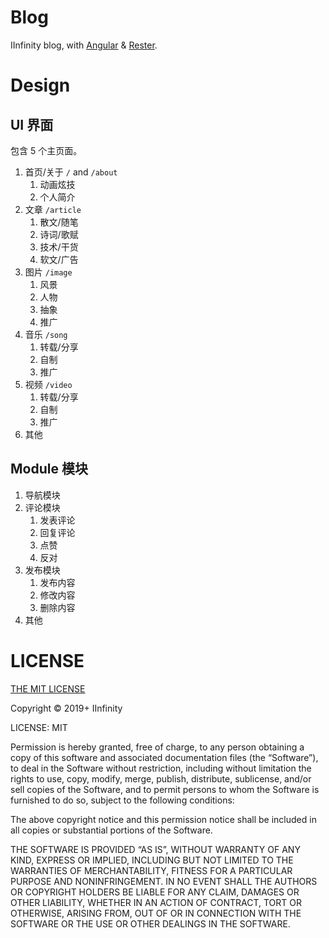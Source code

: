 # Blog

IInfinity blog, with [Angular](https://angular.io) & [Rester](https://github.com/DevinDon/rester).

# Design

## UI 界面

包含 5 个主页面。

1. 首页/关于 `/` and `/about`
   1. 动画炫技
   2. 个人简介
2. 文章 `/article`
   1. 散文/随笔
   2. 诗词/歌赋
   3. 技术/干货
   4. 软文/广告
3. 图片 `/image`
   1. 风景
   2. 人物
   3. 抽象
   4. 推广
4. 音乐 `/song`
   1. 转载/分享
   2. 自制
   3. 推广
5. 视频 `/video`
   1. 转载/分享
   2. 自制
   3. 推广
6. 其他

## Module 模块

1. 导航模块
2. 评论模块
   1. 发表评论
   2. 回复评论
   3. 点赞
   4. 反对
3. 发布模块
   1. 发布内容
   2. 修改内容
   3. 删除内容
4. 其他

# LICENSE

[THE MIT LICENSE](LICENSE)

Copyright © 2019+ IInfinity

LICENSE: MIT

Permission is hereby granted, free of charge, to any person obtaining a copy of this software and associated documentation files (the “Software”), to deal in the Software without restriction, including without limitation the rights to use, copy, modify, merge, publish, distribute, sublicense, and/or sell copies of the Software, and to permit persons to whom the Software is furnished to do so, subject to the following conditions:

The above copyright notice and this permission notice shall be included in all copies or substantial portions of the Software.

THE SOFTWARE IS PROVIDED “AS IS”, WITHOUT WARRANTY OF ANY KIND, EXPRESS OR IMPLIED, INCLUDING BUT NOT LIMITED TO THE WARRANTIES OF MERCHANTABILITY, FITNESS FOR A PARTICULAR PURPOSE AND NONINFRINGEMENT. IN NO EVENT SHALL THE AUTHORS OR COPYRIGHT HOLDERS BE LIABLE FOR ANY CLAIM, DAMAGES OR OTHER LIABILITY, WHETHER IN AN ACTION OF CONTRACT, TORT OR OTHERWISE, ARISING FROM, OUT OF OR IN CONNECTION WITH THE SOFTWARE OR THE USE OR OTHER DEALINGS IN THE SOFTWARE.
